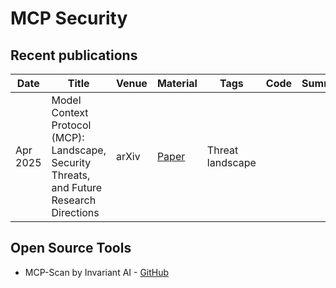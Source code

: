 # MCP Security

## Recent publications

| Date |  Title | Venue | Material | Tags | Code | Summary | 
| --- |  --- | --- | --- | --- | --- | --- |
| Apr 2025 | Model Context Protocol (MCP): Landscape, Security Threats, and Future Research Directions | arXiv | [Paper](https://arxiv.org/pdf/2503.23278?) | Threat landscape | | |

## Open Source Tools
* MCP-Scan by Invariant AI - [GitHub](https://github.com/invariantlabs-ai/mcp-scan)
